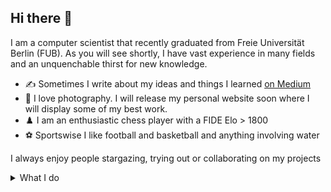 ## Hi there 👋

I am a computer scientist that recently graduated from Freie Universität Berlin (FUB). 
As you will see shortly, I have vast experience in many fields and an unquenchable thirst for new knowledge.

- ✍️ Sometimes I write about my ideas and things I learned [on Medium](https://medium.com/@r.harvey)
- 📸 I love photography. I will release my personal website soon where I will display some of my best work.
- ♟️ I am an enthusiastic chess player with a FIDE Elo > 1800
- ⚽ Sportswise I like football and basketball and anything involving water

I always enjoy people stargazing, trying out or collaborating on my projects

<details>

<summary>What I do</summary>

### NLP

- My bachelor thesis aims to be a contribution to automated transliteration from Arabic to German (aka romanization, conversion, transcription).
  Check out [the result](https://transliteration.eu.pythonanywhere.com/). It's also [open source](https://github.com/theRealProHacker/dmg)
- Privately, I am working on a German parser (I know it's ambitious) and on a detector for stylistic devices.
- I am looking forward to further advances of LLMs and the possibilities that await us.

### AI in general

I am mostly interested in following aspects of AI

- Anything natural language related
- Dynamic, structural and discrete machine learning systems
- Reinforcement learning, GOAP and other strategic decision making algorithms like chess engines or self-driving cars
- GenAI, especially in the context of "Cooperative GenAI for Music" which I deeply researched during a seminar on computational musicology at the University of Helsinki supervised by Kjell Lemström

I am currently working on a novel approach to OCR to make it more robust to linear transformations like translation, skews and rotation.

### Robotics, IoT and Systems Programming

Robotics is actually how I first started "coding" at the age of nine. At that time, the tasks were simple: avoiding abstacles, following a line or navigating a maze. Nowadays, I am interested in working on the real stuff. 

- At [FaSTTUBe](https://fasttube.de/) at TU Berlin I am working on building autonomous racing cars. I am mostly interested in the observation and merging of past and present data from various sources into a single, constantly updating but still stable, model of the surrounding world, the high-level long-term decision-making using this world model, and how to actuate these strategic plans in short-term actions. 
- As an intern at Dronesperhour, I had the opportunity to develop new drones. There, I extensively programmed on a Raspberry Pi.
- I took "Introduction to IoT" at the University of Helsinki where I learned the most important concepts from the exciting Internet of Things
- In the course "Operating Systems" I went through the painful joy of building [my own operating system in Rust](https://github.com/theRealProHacker/rust-os).

### Parsers

- Built a [lambda expression parser and evaluator in Python and Haskell](https://github.com/theRealProHacker/lambda) (try it [here](https://therealprohacker.github.io/lambda/))
- Built a [simple math evaluator in Python](https://github.com/theRealProHacker/MathEvaluator) as well, wrote about it [on Medium](https://medium.com/@r.harvey/how-i-made-a-math-evaluator-on-24-lines-65afe8e560fd) and published it [on PyPi](https://pypi.org/project/math-evaluator/)
- Built a CSS parser on top of [cssutils](https://pypi.org/project/cssutils/) for [Positron](https://github.com/theRealProHacker/Positron)
- Many other DSLs

### Games

I started learning game programming with the CS50 game development course on edx using Lua. 
Then, I quickly made my first own games with Löve2D (Lua) and pygame (Python).
More recently, I have worked with engines like Unity, Unreal Engine and Godot.

#### My games
- [Mastermind](https://github.com/theRealProHacker/MasterMind)
- [Sudoku](https://github.com/theRealProHacker/Sudoku)
- [2048](https://gist.github.com/theRealProHacker/e29bf24a0c883f6afb4cfc2726c7ad14)
- ... more in the making (I enjoy strategy, card and tower defense games as well as platformers)

#### Libraries/Open Source Contributions
- pygame
  
  ![image](https://github.com/user-attachments/assets/ea03dec5-97eb-4b8b-82bf-ea3943341519)
- [PyGameRecorder](https://github.com/theRealProHacker/PyGameRecorder) published on [PyPi](https://pypi.org/project/pygame-screen-record/)
- [StateManager](https://github.com/theRealProHacker/StateManager) also published on [PyPi](https://pypi.org/project/pgsm/)
- [LevelEditor](https://github.com/theRealProHacker/LevelEditor)

### Web, UI/UX, Data Viz

- I am very comfortable with Bootstrap + VanillaJS, which works well for relatively simply UIs.  
  However, one needs to be prepared to change the default styles, else the page will have this very recognizable, almost boring, Bootstrap look
- I want to try out HTMX soon
- I have also developed using React, three.js/r3f/drei, Next.js, Astro and PHP/Wordpress
- I took an amazing class on data visualization by [Professor Claudia Müller-Birn](https://github.com/clmb)

  ![image](https://github.com/user-attachments/assets/8f3d157e-f75c-43bd-838c-1f4b69c21660)
- I developed a 3D React app to preview drone missions at [Dronesperhour](https://github.com/Dronesperhour)
- Built a [Sierpiński triangle animation](https://sierpinski.glitch.me/)
- Built [a beautiful front-end](https://transliteration.eu.pythonanywhere.com/) for my bachelor thesis

I have built many other UIs with Electron, Tauri and Flutter. Some of them
- [Tut tool](https://github.com/theRealProHacker/tut-tool), a tool for science TAs at FU Berlin
- [Arabic converter](https://github.com/theRealProHacker/arabic_converter) an app for simple arabic text input with diacritics using a "Latin" keyboard
- Jarvis, a desktop AI assistant
- Podcast, an app to automatically generate a YouTube video from a podcast audio track, a background image and a title

- My most ambitious and also one of my favourite projects is [Positron](https://github.com/theRealProHacker/Positron), an alternative to Electron. However, it replaces all JS with Python and is therefore equivalent to a browser in a trusted environment which should make a lot of things much easier. Also, Python is just much nicer than JS, as everyone knows. 

### Quantum Computing

- I completed "Quantum Mechanics Ia/b" and "Quantum Computing". The final highlight was running my own quantum algorithm live on IBM quantum computers.
- Currently, I am doing "Advanced Quantum Mechanics" and "Quantum Crypto Analysis" @ FUB
- See me soon at [Leap in Berlin](https://leap.berlin/en)

In the future, I would like to see quantum computing becoming a real alternative to traditional digital computing in certain fields like hyperrealistic simulations and cryptography, similar to the advent of the GPU. (I am also interested in the rediscovery of analog computing)

### Programming Languages
- Python (my [absolute favourite language](https://medium.com/@r.harvey/why-python-is-the-best-programming-language-so-far-5e481804159b))
- Web (JS/CSS/HTML)
- Rust (my favourite when performance matters)
- Dart & Flutter
- Haskell
- Lua
- C
- Java
- PHP

Excited for Go, Swift, Kotlin and Scala 3
</details>

